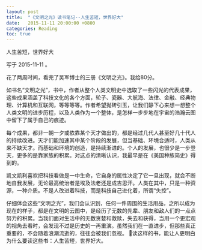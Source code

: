 ```yaml
---
layout: post
title:  "《文明之光》读书笔记--人生苦短，世界好大"
date:   2015-11-11 20:00:00 +0800
categories: Reading
toc: true
---
```


人生苦短，世界好大

写于 2015-11-11 。

花了两周时间，看完了吴军博士的三册《文明之光》。我给80分。

如书名“文明之光”，书中，作者从整个人类文明史中选取了一些闪光的代表成果，这些成果涵盖了科技文化的各个方面，轮子、瓷器、大航海、法律、金融、经典物理、计算机和互联网，等等等等。作者希望抛砖引玉，让我们静下心来想一想整个人类文明的进步历程，以及人类作为一个整体，是怎样一步步地在宇宙的浩瀚云图中留下了属于自己的痕迹。

每个成果，都非一朝一夕或依靠某个天才做出的，都是经过几代人甚至好几十代人的持续改进。天才们能加速其中某个阶段的发展，但当基础、环境合适时，人类从来不缺天才。而基础和环境的创造，是持续渐进的。个人的发展，也很少是一步登天，更多的是靠家族的积累。对这点的清晰认识，我最早是在《美国种族简史》得到的。

凯文凯利喜欢把科技看做是一中生命，它自身的属性决定了它一旦出现，就会不断地自我发展，无论最高统治者是埃及法老还是成吉思汗。人类在其中，只是一种资源，一种介质。不是人改进着科技，而是科技自己进化着，所谓“失控”。

仔细体会这些“文明之光”，我们会认识到，任何一件周围的生活用品，之所以成为现在的样子，都是在文明的云图中，是经历了无数的先辈、朋友和敌人们的一点点努力的积累。当我们面对生活中的无数贪婪和救赎，失去和获得，当用一个更宏观的视角去看时，会发现不过是历史的一再重演。虽然我们在一直进步，但那些真正重要的，不会随着浪潮流逝的，往往会被我们忽视。

读这样的书，能让人更明白为什么要读这些书：人生苦短，世界好大。
